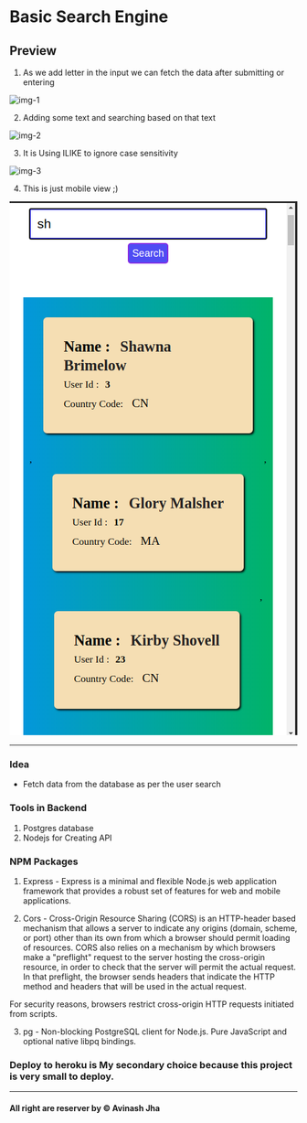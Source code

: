# Basic Search Engine

## Preview

1. As we add letter in the input we can fetch the data after submitting or entering

![img-1](./static/1.png)

2. Adding some text and searching based on that text

![img-2](./static/2.png)

3. It is Using ILIKE to ignore case sensitivity

![img-3](./static/3.png)

4. This is just mobile view ;)

![img-4](./static/4.png)

---

### Idea

- Fetch data from the database as per the user search

### Tools in Backend

1. Postgres database
2. Nodejs for Creating API

### NPM Packages

1. Express - Express is a minimal and flexible Node.js web application framework that provides a robust set of features for web and mobile applications.

2. Cors - Cross-Origin Resource Sharing (CORS) is an HTTP-header based mechanism that allows a server to indicate any origins (domain, scheme, or port) other than its own from which a browser should permit loading of resources. CORS also relies on a mechanism by which browsers make a "preflight" request to the server hosting the cross-origin resource, in order to check that the server will permit the actual request. In that preflight, the browser sends headers that indicate the HTTP method and headers that will be used in the actual request.

For security reasons, browsers restrict cross-origin HTTP requests initiated from scripts.

3. pg - Non-blocking PostgreSQL client for Node.js. Pure JavaScript and optional native libpq bindings.

### Deploy to heroku is My secondary choice because this project is very small to deploy.

---

#### All right are reserver by &copy; Avinash Jha

